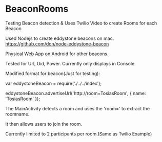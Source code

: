 # BeaconRooms
Testing Beacon detection & Uses Twilio Video to create Rooms for each Beacon

Used Nodejs to create eddystone beacons on mac. https://github.com/don/node-eddystone-beacon

Physical Web App on Android for other beacons. 

Tested for Url, Uid, Power. Currently only displays in Console. 

Modified format for beacon(Just for testing):

var eddystoneBeacon = require('./../../index');

eddystoneBeacon.advertiseUrl('http://room=TosiasRoom', { name: 'TosiasRoom' });

The MainActivity detects a room and uses the 'room=' to extract the roomname.

It then allows users to join the room.

Currently limited to 2 participants per room.(Same as Twilio Example)
